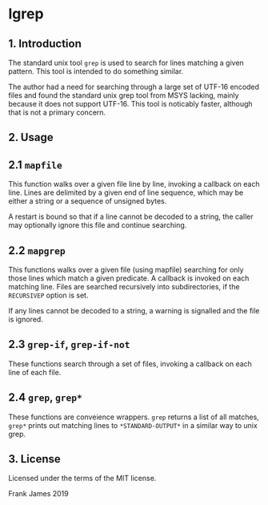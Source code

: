 # lgrep

## 1. Introduction
The standard unix tool `grep` is used to search for lines matching a given pattern. This tool
is intended to do something similar.

The author had a need for searching through a large set of UTF-16 encoded files and found
the standard unix grep tool from MSYS lacking, mainly because it does not support UTF-16.
This tool is noticably faster, although that is not a primary concern.

## 2. Usage

## 2.1 `mapfile`
This function walks over a given file line by line, invoking a callback on each line.
Lines are delimited by a given end of line sequence, which may be either a string or a sequence of
unsigned bytes.

A restart is bound so that if a line cannot be decoded to a string, the caller may optionally
ignore this file and continue searching. 

## 2.2 `mapgrep`
This functions walks over a given file (using mapfile) searching for only those lines which
match a given predicate. A callback is invoked on each matching line. Files are searched
recursively into subdirectories, if the `RECURSIVEP` option is set.

If any lines cannot be decoded to a string, a warning is signalled and the file is ignored.

## 2.3 `grep-if`, `grep-if-not`
These functions search through a set of files, invoking a callback on each line of each file.

## 2.4 `grep`, `grep*`
These functions are conveience wrappers. `grep` returns a list of all matches, `grep*` prints
out matching lines to `*STANDARD-OUTPUT*` in a similar way to unix grep.

## 3. License
Licensed under the terms of the MIT license.

Frank James
2019



